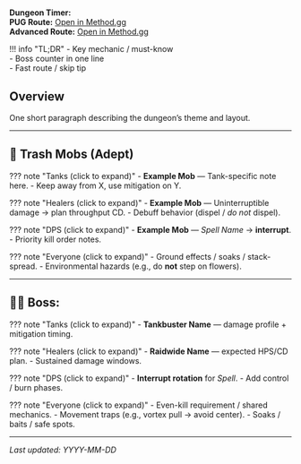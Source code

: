 # <Dungeon Name>

**Dungeon Timer:**  
**PUG Route:** [Open in Method.gg](<PUG_URL>)  
**Advanced Route:** [Open in Method.gg](<ADV_URL>)

!!! info "TL;DR"
    - Key mechanic / must-know  
    - Boss counter in one line  
    - Fast route / skip tip  

## Overview
One short paragraph describing the dungeon’s theme and layout.

---

## 🧹 Trash Mobs (Adept)

??? note "Tanks (click to expand)"
    - **Example Mob** — Tank-specific note here.
    - Keep away from X, use mitigation on Y.

??? note "Healers (click to expand)"
    - **Example Mob** — Uninterruptible damage → plan throughput CD.
    - Debuff behavior (dispel / _do not_ dispel).

??? note "DPS (click to expand)"
    - **Example Mob** — *Spell Name* → **interrupt**.
    - Priority kill order notes.

??? note "Everyone (click to expand)"
    - Ground effects / soaks / stack-spread.
    - Environmental hazards (e.g., do **not** step on flowers).

---

## 🧑‍💼 Boss: <Boss Name>

??? note "Tanks (click to expand)"
    - **Tankbuster Name** — damage profile + mitigation timing.

??? note "Healers (click to expand)"
    - **Raidwide Name** — expected HPS/CD plan.
    - Sustained damage windows.

??? note "DPS (click to expand)"
    - **Interrupt rotation** for *Spell*.
    - Add control / burn phases.

??? note "Everyone (click to expand)"
    - Even-kill requirement / shared mechanics.
    - Movement traps (e.g., vortex pull → avoid center).
    - Soaks / baits / safe spots.

---

*Last updated: YYYY-MM-DD*
